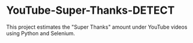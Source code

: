 # YouTube-Super-Thanks-DETECT
This project estimates the "Super Thanks" amount under YouTube videos using Python and Selenium.
